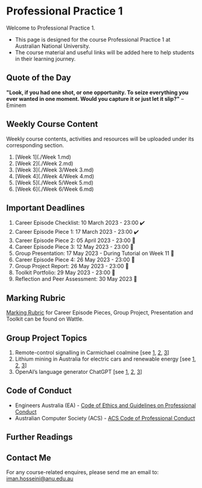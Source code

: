 # Professional Practice 1
Welcome to Professional Practice 1.
* This page is designed for the course Professional Practice 1 at Australian National University.
* The course material and useful links will be added here to help students in their learning journey.

## Quote of the Day
**"Look, if you had one shot, or one opportunity. To seize everything you ever wanted in one moment. Would you capture it or just let it slip?"** – Eminem

## Weekly Course Content
Weekly course contents, activities and resources will be uploaded under its corresponding section.
1. [Week 1](./Week 1.md)
2. [Week 2](./Week 2.md)
3. [Week 3](./Week 3/Week 3.md)
4. [Week 4](./Week 4/Week 4.md)
5. [Week 5](./Week 5/Week 5.md)
6. [Week 6](./Week 6/Week 6.md)

## Important Deadlines
1. Career Episode Checklist: 10 March 2023 - 23:00 ✔️
2. Career Episode Piece 1: 17 March 2023 - 23:00 ✔️
3. Career Episode Piece 2: 05 April 2023 - 23:00  🔲
4. Career Episode Piece 3: 12 May 2023 - 23:00  🔲
5. Group Presentation: 17 May 2023 - During Tutorial on Week 11   🔲
6. Career Episode Piece 4: 26 May 2023 - 23:00  🔲
7. Group Project Report: 26 May 2023 - 23:00  🔲
8. Toolkit Portfolio: 29 May 2023 - 23:00   🔲
9. Reflection and Peer Assessment: 30 May 2023  🔲

## Marking Rubric
[Marking Rubric](https://wattlecourses.anu.edu.au/mod/resource/view.php?id=2805673) for Career Episode Pieces, Group Project, Presentation and Toolkit can be found on Wattle.

## Group Project Topics
1. Remote-control signalling in Carmichael coalmine [see [1](http://eisdocs.dsdip.qld.gov.au/Carmichael%20Coal%20Mine%20and%20Rail/EIS/EIS/Project%20Wide/02-project-description-project-wide.pdf), [2](https://www.environment.gov.au/system/files/pages/cb8a9e41-eba5-47a4-8b72-154d0a5a6956/files/carmichael-faqs.pdf), [3](https://www.theguardian.com/business/2020/jan/13/adani-coalmine-siemens-ceo-has-empathy-for-environment-but-will-honour-contract)]
2. Lithium mining in Australia for electric cars and renewable energy [see [1](https://www.abc.net.au/news/2021-07-29/australian-miners-powering-global-electrification/100318108), [2](https://www.theguardian.com/australia-news/2020/sep/10/how-australias-white-gold-could-power-the-global-electric-vehicle-revolution), [3](file:///C:/Users/u5108131/Downloads/energies-15-07997-v2.pdf)]
3. OpenAI’s language generator ChatGPT [see [1](https://reporter.anu.edu.au/all-stories/should-we-be-worried-about-chatgpt), [2](https://www.researchgate.net/publication/368752080_ChatGPT_is_the_answer_to_what_problem), [3](https://www.researchgate.net/publication/368752270_ChatGPT's_Impact_on_Academia_A_Canary_in_the_Coalmine_of_a_Rapidly_Changing_Landscape)]

## Code of Conduct
* Engineers Australia (EA) - [Code of Ethics and Guidelines on Professional Conduct](https://www.engineersaustralia.org.au/sites/default/files/2022-08/code-ethics-guidelines-professional-conduct-2022.pdf)
* Australian Computer Society (ACS) - [ACS Code of Professional Conduct](https://www.acs.org.au/content/dam/acs/rules-and-regulations/Code-of-Professional-Conduct_v2.1.pdf)

## Further Readings

## Contact Me
For any course-related enquires, please send me an email to: iman.hosseini@anu.edu.au
